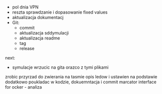 - pol dnia VPN
- reszta sprawdzanie i dopasowanie fixed values
- aktualizacja dokumentacj
- Git:
	- commit
	- aktualizacja sddymulacji
	- aktualizacja readme
	- tag
	- release




next:
- symulacje wrzucic na gita orazco z tymi plikami


zrobic przyrzad do zwierania na tasmie
opis ledow i ustawien na podstawie
dodatkowo poukladac w kodzie, dokuemntacja i commit
marcator interface for ocker - analiza